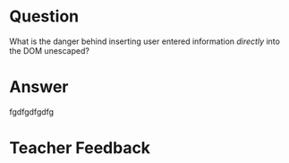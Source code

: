 # Question

What is the danger behind inserting user entered information *directly* into the DOM unescaped?

# Answer
fgdfgdfgdfg

# Teacher Feedback